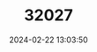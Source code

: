 ---
title: "32027"
category: "Jacaranda mimosifolia"
draft: false
date: 2024-02-22 13:03:50
languages:
  Spanish; Castilian: ["Cacha Cacha", "Chepereque", "Jacaranda", "Tarco"]
---